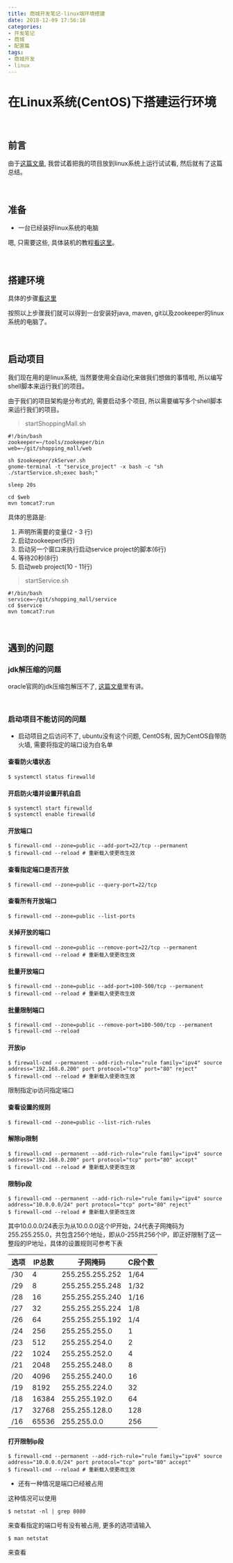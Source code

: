 ```yaml
---
title: 商城开发笔记-linux端环境搭建
date: 2018-12-09 17:56:18
categories:
- 开发笔记
- 商城
- 配置篇
tags:
- 商城开发
- linux
---
```


# 在Linux系统(CentOS)下搭建运行环境

<br>

## 前言

由于[这篇文章](/operation_system/deploy-system.html), 我尝试着把我的项目放到linux系统上运行试试看, 然后就有了这篇总结。

<!--more-->

<br>

## 准备

* 一台已经装好linux系统的电脑

嗯, 只需要这些, 具体装机的教程[看这里](/operation_system/deploy-system.html)。

<br>

## 搭建环境

具体的步骤[看这里](/linux/Linux_Basic_Operation/linux-java-git-maven-zookeeper.html)

按照以上步骤我们就可以得到一台安装好java, maven, git以及zookeeper的linux系统的电脑了。

<br>

## 启动项目

我们现在用的是linux系统, 当然要使用全自动化来做我们想做的事情啦, 所以编写shell脚本来运行我们的项目。

由于我们的项目架构是分布式的, 需要启动多个项目, 所以需要编写多个shell脚本来运行我们的项目。

> startShoppingMall.sh

```shell
#!/bin/bash
zookeeper=~/tools/zookeeper/bin
web=~/git/shopping_mall/web

sh $zookeeper/zkServer.sh
gnome-terminal -t "service_project" -x bash -c "sh ./startService.sh;exec bash;"

sleep 20s

cd $web
mvn tomcat7:run
```

具体的思路是:

1. 声明所需要的变量(2 - 3 行)
2. 启动zookeeper(5行)
3. 启动另一个窗口来执行启动service project的脚本(6行)
4. 等待20秒(8行)
5. 启动web project(10 - 11行)

> startService.sh

```shell
#!/bin/bash
service=~/git/shopping_mall/service
cd $service
mvn tomcat7:run
```

<br>

## 遇到的问题

### jdk解压缩的问题

oracle官网的jdk压缩包解压不了,  [这篇文章](/linux/Linux_Basic_Operation/linux-java-git-maven-zookeeper.html)里有讲。

<br>

### 启动项目不能访问的问题

* 启动项目之后访问不了, ubuntu没有这个问题, CentOS有, 因为CentOS自带防火墙, 需要将指定的端口设为白名单

#### 查看防火墙状态

```shell
$ systemctl status firewalld
```

#### 开启防火墙并设置开机自启

```shell
$ systemctl start firewalld
$ systemctl enable firewalld
```

#### 开放端口

```shell
$ firewall-cmd --zone=public --add-port=22/tcp --permanent
$ firewall-cmd --reload # 重新载入使更改生效
```

#### 查看指定端口是否开放

```shell
$ firewall-cmd --zone=public --query-port=22/tcp
```

#### 查看所有开放端口

```shell
$ firewall-cmd --zone=public --list-ports
```

#### 关掉开放的端口

```shell
$ firewall-cmd --zone=public --remove-port=22/tcp --permanent
$ firewall-cmd --reload # 重新载入使更改生效
```

#### 批量开放端口

```shell
$ firewall-cmd --zone=public --add-port=100-500/tcp --permanent
$ firewall-cmd --reload # 重新载入使更改生效
```

#### 批量限制端口

```shell
$ firewall-cmd --zone=public --remove-port=100-500/tcp --permanent
$ firewall-cmd --reload
```

#### 开放ip

```shell
$ firewall-cmd --permanent --add-rich-rule="rule family="ipv4" source address="192.168.0.200" port protocol="tcp" port="80" reject"
$ firewall-cmd --reload # 重新载入使更改生效
```

限制指定ip访问指定端口

#### 查看设置的规则

```shell
$ firewall-cmd --zone=public --list-rich-rules
```

#### 解除ip限制

```shell
$ firewall-cmd --permanent --add-rich-rule="rule family="ipv4" source address="192.168.0.200" port protocol="tcp" port="80" accept"
$ firewall-cmd --reload # 重新载入使更改生效
```

#### 限制ip段

```shell
$ firewall-cmd --permanent --add-rich-rule="rule family="ipv4" source address="10.0.0.0/24" port protocol="tcp" port="80" reject"
$ firewall-cmd --reload # 重新载入使更改生效
```

其中10.0.0.0/24表示为从10.0.0.0这个IP开始，24代表子网掩码为255.255.255.0，共包含256个地址，即从0-255共256个IP，即正好限制了这一整段的IP地址，具体的设置规则可参考下表

| 选项 | IP总数 | 子网掩码        | C段个数 |
| ---- | ------ | --------------- | ------- |
| /30  | 4      | 255.255.255.252 | 1/64    |
| /29  | 8      | 255.255.255.248 | 1/32    |
| /28  | 16     | 255.255.255.240 | 1/16    |
| /27  | 32     | 255.255.255.224 | 1/8     |
| /26  | 64     | 255.255.255.192 | 1/4     |
| /24  | 256    | 255.255.255.0   | 1       |
| /23  | 512    | 255.255.254.0   | 2       |
| /22  | 1024   | 255.255.252.0   | 4       |
| /21  | 2048   | 255.255.248.0   | 8       |
| /20  | 4096   | 255.255.240.0   | 16      |
| /19  | 8192   | 255.255.224.0   | 32      |
| /18  | 16384  | 255.255.192.0   | 64      |
| /17  | 32768  | 255.255.128.0   | 128     |
| /16  | 65536  | 255.255.0.0     | 256     |

#### 打开限制ip段

```shell
$ firewall-cmd --permanent --add-rich-rule="rule family="ipv4" source address="10.0.0.0/24" port protocol="tcp" port="80" accept"
$ firewall-cmd --reload # 重新载入使更改生效
```

* 还有一种情况是端口已经被占用

这种情况可以使用

```shell
$ netstat -nl | grep 8080
```

来查看指定的端口号有没有被占用, 更多的选项请输入

```shell
$ man netstat
```

来查看